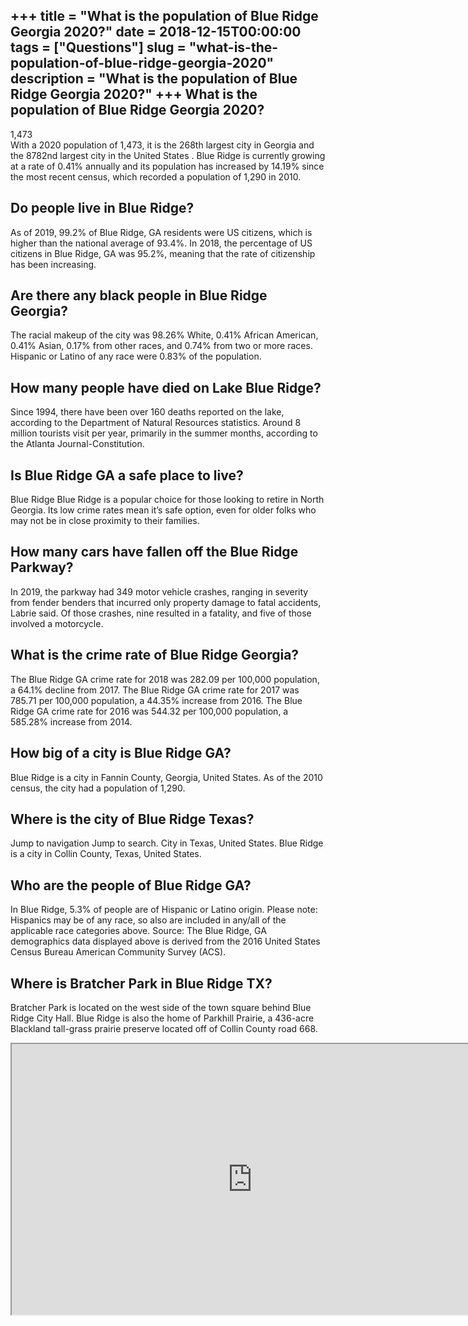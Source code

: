 +++
title = "What is the population of Blue Ridge Georgia 2020?"
date = 2018-12-15T00:00:00
tags = ["Questions"]
slug = "what-is-the-population-of-blue-ridge-georgia-2020"
description = "What is the population of Blue Ridge Georgia 2020?"
+++
What is the population of Blue Ridge Georgia 2020?
--------------------------------------------------

1,473  
With a 2020 population of 1,473, it is the 268th largest city in Georgia and the 8782nd largest city in the United States . Blue Ridge is currently growing at a rate of 0.41% annually and its population has increased by 14.19% since the most recent census, which recorded a population of 1,290 in 2010.

Do people live in Blue Ridge?
-----------------------------

As of 2019, 99.2% of Blue Ridge, GA residents were US citizens, which is higher than the national average of 93.4%. In 2018, the percentage of US citizens in Blue Ridge, GA was 95.2%, meaning that the rate of citizenship has been increasing.

Are there any black people in Blue Ridge Georgia?
-------------------------------------------------

The racial makeup of the city was 98.26% White, 0.41% African American, 0.41% Asian, 0.17% from other races, and 0.74% from two or more races. Hispanic or Latino of any race were 0.83% of the population.

How many people have died on Lake Blue Ridge?
---------------------------------------------

Since 1994, there have been over 160 deaths reported on the lake, according to the Department of Natural Resources statistics. Around 8 million tourists visit per year, primarily in the summer months, according to the Atlanta Journal-Constitution.

Is Blue Ridge GA a safe place to live?
--------------------------------------

Blue Ridge Blue Ridge is a popular choice for those looking to retire in North Georgia. Its low crime rates mean it’s safe option, even for older folks who may not be in close proximity to their families.

How many cars have fallen off the Blue Ridge Parkway?
-----------------------------------------------------

In 2019, the parkway had 349 motor vehicle crashes, ranging in severity from fender benders that incurred only property damage to fatal accidents, Labrie said. Of those crashes, nine resulted in a fatality, and five of those involved a motorcycle.

What is the crime rate of Blue Ridge Georgia?
---------------------------------------------

The Blue Ridge GA crime rate for 2018 was 282.09 per 100,000 population, a 64.1% decline from 2017. The Blue Ridge GA crime rate for 2017 was 785.71 per 100,000 population, a 44.35% increase from 2016. The Blue Ridge GA crime rate for 2016 was 544.32 per 100,000 population, a 585.28% increase from 2014.

How big of a city is Blue Ridge GA?
-----------------------------------

Blue Ridge is a city in Fannin County, Georgia, United States. As of the 2010 census, the city had a population of 1,290.

Where is the city of Blue Ridge Texas?
--------------------------------------

Jump to navigation Jump to search. City in Texas, United States. Blue Ridge is a city in Collin County, Texas, United States.

Who are the people of Blue Ridge GA?
------------------------------------

In Blue Ridge, 5.3% of people are of Hispanic or Latino origin. Please note: Hispanics may be of any race, so also are included in any/all of the applicable race categories above. Source: The Blue Ridge, GA demographics data displayed above is derived from the 2016 United States Census Bureau American Community Survey (ACS).

Where is Bratcher Park in Blue Ridge TX?
----------------------------------------

Bratcher Park is located on the west side of the town square behind Blue Ridge City Hall. Blue Ridge is also the home of Parkhill Prairie, a 436-acre Blackland tall-grass prairie preserve located off of Collin County road 668.

<iframe allow="accelerometer; autoplay; clipboard-write; encrypted-media; gyroscope; picture-in-picture" allowfullscreen="" class="__youtube_prefs__  epyt-is-override  no-lazyload" data-no-lazy="1" data-origheight="433" data-origwidth="770" data-skipgform_ajax_framebjll="" height="433" id="_ytid_56265" loading="lazy" src="https://www.youtube.com/embed/AeJsQGb8Vi8?enablejsapi=1&autoplay=0&cc_load_policy=0&cc_lang_pref=&iv_load_policy=1&loop=0&modestbranding=0&rel=1&fs=1&playsinline=0&autohide=2&theme=dark&color=red&controls=1&" title="YouTube player" width="770"></iframe>